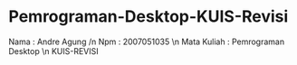 # Pemrograman-Desktop-KUIS-Revisi

Nama : Andre Agung /n
Npm : 2007051035 \n
Mata Kuliah : Pemrograman Desktop \n
KUIS-REVISI
